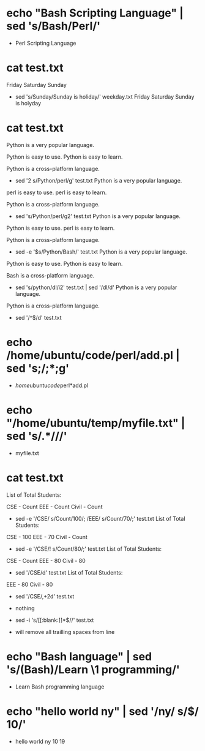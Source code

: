 # echo "Bash Scripting Language" | sed 's/Bash/Perl/'
- Perl Scripting Language

# cat test.txt
Friday
Saturday
Sunday

- sed 's/Sunday/Sunday is holiday/' weekday.txt
Friday
Saturday
Sunday is holyday

# cat test.txt
Python is a very popular language.

Python is easy to use. Python is easy to learn.

Python is a cross-platform language.

- sed '2 s/Python/perl/g' test.txt 
Python is a very popular language.

perl is easy to use. perl is easy to learn.

Python is a cross-platform language.

- sed 's/Python/perl/g2' test.txt
Python is a very popular language.

Python is easy to use. perl is easy to learn.

Python is a cross-platform language.

- sed -e '$s/Python/Bash/' test.txt
Python is a very popular language.

Python is easy to use. Python is easy to learn.

Bash is a cross-platform language. 

- sed 's/python/dl/i2' test.txt | sed '/dl/d'
Python is a very popular language.

Python is a cross-platform language.

- sed '/^$/d' test.txt

# echo /home/ubuntu/code/perl/add.pl | sed 's;/;\*;g' 
- *home*ubuntu*code*perl*add.pl

# echo "/home/ubuntu/temp/myfile.txt" | sed 's/.*\///'
- myfile.txt

# cat test.txt
List of Total Students: 

CSE - Count
EEE - Count
Civil - Count

- sed  -e '/CSE/ s/Count/100/; /EEE/ s/Count/70/;' test.txt
List of Total Students:

CSE - 100
EEE - 70
Civil - Count

- sed -e '/CSE/! s/Count/80/;' test.txt
List of Total Students:

CSE - Count
EEE - 80
Civil - 80

- sed '/CSE/d' test.txt
List of Total Students:

EEE - 80
Civil - 80

- sed '/CSE/,+2d' test.txt
- nothing 

-  sed -i 's/[[:blank:]]*$//' test.txt
- will remove all trailling spaces from line 

# echo "Bash language" | sed  's/\(Bash\)/Learn \1 programming/'
- Learn Bash programming language

# echo "hello world ny" | sed '/ny/ s/$/ 10/'
- hello world ny 10
19